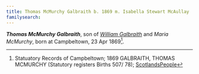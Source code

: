 ```yaml
---
title: Thomas McMurchy Galbraith b. 1869 m. Isabella Stewart McAullay
familysearch:
---
```

***Thomas McMurchy Galbraith***, son of *[William Galbraith](galbreath-william-1833.md)* and *Maria McMurchy*, born at Campbeltown, 23 Apr 1869[^thomas-birth].


[^thomas-birth]: Statuatory Records of Campbeltown; 1869 GALBRAITH, THOMAS MCMURCHY (Statutory registers Births 507/ 78); [ScotlandsPeople](https://www.scotlandspeople.gov.uk/view-image/nrs_stat_births/40319428)

[^thomas-death]: 



